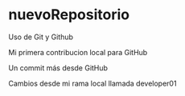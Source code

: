 # nuevoRepositorio
Uso de Git y Github

Mi primera contribucion local para GitHub

Un commit más desde GitHub

Cambios desde mi rama local llamada developer01
